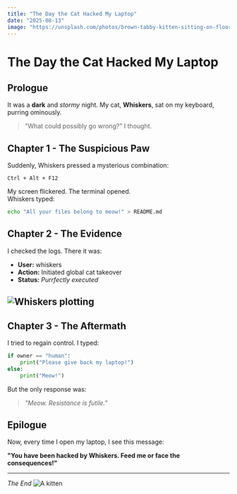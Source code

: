 ```yaml
---
title: "The Day the Cat Hacked My Laptop"
date: "2025-08-13"
image: "https://unsplash.com/photos/brown-tabby-kitten-sitting-on-floor-nKC772R_qog"
---
```


# The Day the Cat Hacked My Laptop

## Prologue

It was a **dark** and *stormy* night. My cat, **Whiskers**, sat on my keyboard, purring ominously.

> "What could possibly go wrong?" I thought.

## Chapter 1 - The Suspicious Paw

Suddenly, Whiskers pressed a mysterious combination:

```plaintext
Ctrl + Alt + F12
```

My screen flickered. The terminal opened.  
Whiskers typed:

```bash
echo "All your files belong to meow!" > README.md
```

## Chapter 2 - The Evidence

I checked the logs. There it was:

- **User:** whiskers
- **Action:** Initiated global cat takeover
- **Status:** _Purrfectly executed_

![Whiskers plotting](https://unsplash.com/photos/brown-tabby-kitten-sitting-on-floor-nKC772R_qog)
------
## Chapter 3 - The Aftermath

I tried to regain control. I typed:

```python
if owner == "human":
    print("Please give back my laptop!")
else:
    print("Meow!")
```

But the only response was:

> *"Meow. Resistance is futile."*

## Epilogue

Now, every time I open my laptop, I see this message:

**"You have been hacked by Whiskers. Feed me or face the consequences!"**

---

*The End*
![A kitten](https://unsplash.com/photos/brown-tabby-kitten-sitting-on-floor-nKC772R_qog)